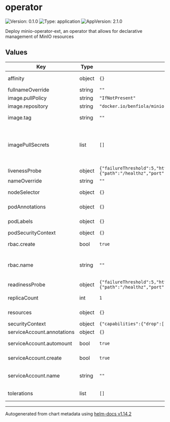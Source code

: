 # operator

![Version: 0.1.0](https://img.shields.io/badge/Version-0.1.0-informational?style=flat-square) ![Type: application](https://img.shields.io/badge/Type-application-informational?style=flat-square) ![AppVersion: 2.1.0](https://img.shields.io/badge/AppVersion-2.1.0-informational?style=flat-square)

Deploy minio-operator-ext, an operator that allows for declarative management of MinIO resources

## Values

| Key | Type | Default | Description |
|-----|------|---------|-------------|
| affinity | object | `{}` | Specify preferences for where the operator should be scheduled. |
| fullnameOverride | string | `""` |  |
| image.pullPolicy | string | `"IfNotPresent"` | This sets the pull policy for images. |
| image.repository | string | `"docker.io/benfiola/minio-operator-ext"` | Where to pull the container image from |
| image.tag | string | `""` | Overrides the image tag whose default is the chart appVersion. |
| imagePullSecrets | list | `[]` | This is for the secretes for pulling an image from a private repository more information can be found here: https://kubernetes.io/docs/tasks/configure-pod-container/pull-image-private-registry/ |
| livenessProbe | object | `{"failureThreshold":5,"httpGet":{"path":"/healthz","port":8888},"initialDelaySeconds":10,"periodSeconds":10,"successThreshold":1,"timeoutSeconds":5}` | This is to setup the liveness probe |
| nameOverride | string | `""` | This is to override the chart name. |
| nodeSelector | object | `{}` | Limit the operator to running on specific nodes. |
| podAnnotations | object | `{}` | This is for setting Kubernetes Annotations to a Pod. |
| podLabels | object | `{}` | This is for setting Kubernetes Labels to a Pod. |
| podSecurityContext | object | `{}` | Pod-level security context. |
| rbac.create | bool | `true` | Specifies whether a ClusterRole and ClusterRoleBinding should be created |
| rbac.name | string | `""` | The name of the ClusterRole and ClusterRoleBinding to create. If not set and create is true, a name is generated using the fullname template |
| readinessProbe | object | `{"failureThreshold":5,"httpGet":{"path":"/healthz","port":8888},"initialDelaySeconds":10,"periodSeconds":10,"successThreshold":1,"timeoutSeconds":5}` | This is to setup the readiness probe |
| replicaCount | int | `1` | How many copies of the operator should be deployed. More than 1 has not been tested. |
| resources | object | `{}` | Apply limits to the amount of resources allocated to the operator |
| securityContext | object | `{"capabilities":{"drop":["ALL"]},"readOnlyRootFilesystem":true,"runAsNonRoot":true,"runAsUser":65534}` | Deployment-wide security context. |
| serviceAccount.annotations | object | `{}` | Annotations to add to the service account |
| serviceAccount.automount | bool | `true` | Automatically mount a ServiceAccount's API credentials? |
| serviceAccount.create | bool | `true` | Specifies whether a service account should be created |
| serviceAccount.name | string | `""` | The name of the service account to use. If not set and create is true, a name is generated using the fullname template |
| tolerations | list | `[]` | Allow the operator to run even when it normally wouldn't. |

----------------------------------------------
Autogenerated from chart metadata using [helm-docs v1.14.2](https://github.com/norwoodj/helm-docs/releases/v1.14.2)
